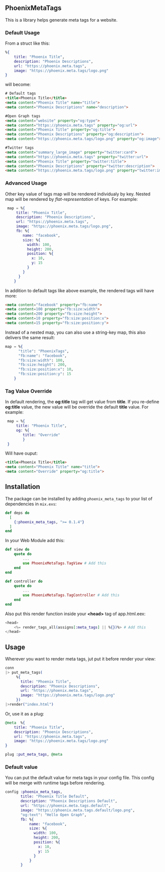 ## PhoenixMetaTags

This is a library helps generate meta tags for a website.

### Default Usage

From a struct like this:

```elixir
%{
    title: "Phoenix Title",
    description: "Phoenix Descriptions",
    url: "https://phoenix.meta.tags",
    image: "https://phoenix.meta.tags/logo.png"
}
```

will become:

```html
# Default tags
<title>Phoenix Title</title>
<meta content="Phoenix Title" name="title">
<meta content="Phoenix Descriptions" name="description">

#Open Graph tags
<meta content="website" property="og:type">
<meta content="https://phoenix.meta.tags" property="og:url">
<meta content="Phoenix Title" property="og:title">
<meta content="Phoenix Descriptions" property="og:description">
<meta content="https://phoenix.meta.tags/logo.png" property="og:image">

#Twitter tags
<meta content="summary_large_image" property="twitter:card">
<meta content="https://phoenix.meta.tags" property="twitter:url">
<meta content="Phoenix Title" property="twitter:title">
<meta content="Phoenix Descriptions" property="twitter:description">
<meta content="https://phoenix.meta.tags/logo.png" property="twitter:image">

```

### Advanced Usage
Other key value of tags map will be rendered individualy by key. Nested map will be rendered by *flat-representation* of keys. For example:


```elixir
 map = %{
     title: "Phoenix Title",
     description: "Phoenix Descriptions",
     url: "https://phoenix.meta.tags",
     image: "https://phoenix.meta.tags/logo.png",
     fb: %{
        name: "facebook",
        size: %{
          width: 100,
          height: 200,
          position: %{
            x: 10,
            y: 15
          }
        }
      }
    }
```

In addition to default tags like above example, the rendered tags will have more:

```html
<meta content="facebook" property="fb:name">
<meta content=100 property="fb:size:width">
<meta content=200 property="fb:size:height">
<meta content=10 property="fb:size:position:x">
<meta content=15 property="fb:size:position:y">

```



Instead of a nested map, you can also use a string-key map, this also delivers the same result:

```elixir
map = %{
      "title": "PhoenixTags",
      "fb:name": "facebook",
      "fb:size:width": 100,
      "fb:size:height": 200,
      "fb:size:position:x": 10,
      "fb:size:position:y": 15
    }

```


### Tag Value Override

In default rendering, the **og:title** tag will get value from **title**. If you re-define **og:title** value, the new value will be override the default **title** value. For example:

```elixir
 map = %{
     title: "Phoenix Title",    
     og: %{
        title: "Override"
        }
 }
```

Will have ouput:

```html
<title>Phoenix Title</title>
<meta content="Phoenix Title" name="title">
<meta content="Override" property="og:title">
```

## Installation

The package can be installed
by adding `phoenix_meta_tags` to your list of dependencies in `mix.exs`:

```elixir
def deps do
  [
    {:phoenix_meta_tags, ">= 0.1.4"}
  ]
end
```
In your Web Module add this:

```elixir
def view do
    quote do
        ...
        use PhoenixMetaTags.TagView # Add this
    end
end
 
def controller do
    quote do
        ...
        use PhoenixMetaTags.TagController # Add this
    end
end
```

Also put this render function inside your **\<head\>** tag of app.html.eex:

```elixir
<head>
    <%= render_tags_all(assigns[:meta_tags] || %{})%> # Add this
</head>
```

## Usage

Wherever you want to render meta tags, jut put it before render your view:

```elixir
conn
|> put_meta_tags(
     %{
       title: "Phoenix Title",
       description: "Phoenix Descriptions",
       url: "https://phoenix.meta.tags",
       image: "https://phoenix.meta.tags/logo.png"
     })
|>render("index.html")
```

Or, use it as a plug:

```elixir
@meta  %{
    title: "Phoenix Title",
    description: "Phoenix Descriptions",
    url: "https://phoenix.meta.tags",
    image: "https://phoenix.meta.tags/logo.png"
}

plug :put_meta_tags, @meta

```


### Default value
You can put the default value for meta tags in your config file. This config will be merge with runtime tags before rendering.

```elixir
config :phoenix_meta_tags,
       title: "Phoenix Title Default",
       description: "Phoenix Descriptions Default",
       url: "https://phoenix.meta.tags.default",
       image: "https://phoenix.meta.tags.default/logo.png",
       "og:text": "Hello Open Graph",
       fb: %{
           name: "facebook",
           size: %{
             width: 100,
             height: 200,
             position: %{
               x: 10,
               y: 15
             }
           }
       }
                  
```

